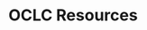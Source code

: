 ---
title: OCLC Resources
permalink: /document-library/oclc-resources/
third_nav_title: Category
---